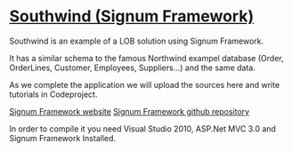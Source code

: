 [Southwind (Signum Framework)](http://www.signumframework.com/)
===================================================

Southwind is an example of a LOB solution using Signum Framework. 

It has a similar schema to the famous Northwind exampel database (Order, OrderLines, Customer, Employees, Suppliers...) and the same data.

As we complete the application we will upload the sources here and write tutorials in Codeproject.

[Signum Framework website](http://www.signumframework.com/)
[Signum Framework github repository](https://github.com/signumframework/signumframework)

In order to compile it you need Visual Studio 2010, ASP.Net MVC 3.0 and Signum Framework Installed. 



